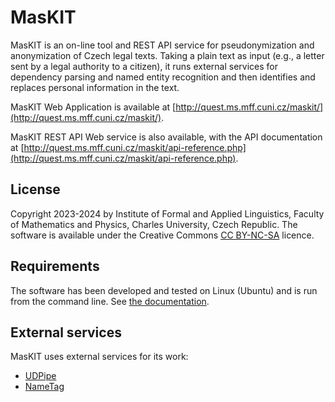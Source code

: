 # MasKIT

MasKIT is an on-line tool and REST API service for pseudonymization and anonymization of Czech legal texts.
Taking a plain text as input (e.g., a letter sent by a legal authority to a citizen),
it runs external services for dependency parsing and named entity recognition and then identifies and replaces personal information in the text.

MasKIT Web Application is available at [http://quest.ms.mff.cuni.cz/maskit/](http://quest.ms.mff.cuni.cz/maskit/).

MasKIT REST API Web service is also available, with the API documentation at [http://quest.ms.mff.cuni.cz/maskit/api-reference.php](http://quest.ms.mff.cuni.cz/maskit/api-reference.php).

## License

Copyright 2023-2024 by Institute of Formal and Applied Linguistics, Faculty of Mathematics and Physics, Charles University, Czech Republic. 
The software is available under the Creative Commons [CC BY-NC-SA](https://creativecommons.org/licenses/by-nc-sa/4.0/) licence.

## Requirements

The software has been developed and tested on Linux (Ubuntu) and is run from the command line.
See [the documentation](https://ufal.mff.cuni.cz/maskit/users-manual).

## External services

MasKIT uses external services for its work:

- [UDPipe](https://lindat.mff.cuni.cz/services/udpipe/)
- [NameTag](https://lindat.mff.cuni.cz/services/nametag/)
